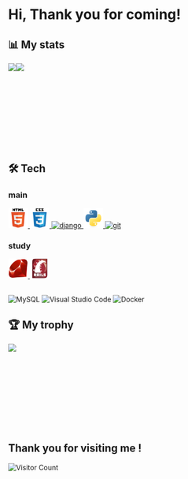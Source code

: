 # Hi, Thank you for coming!

## 📊 My stats
<a href="https://github.com/shi0n0">
  <img align="left" height="170px" src="https://github-readme-stats.vercel.app/api?username=shi0n0&count_private=true&show_icons=true&theme=dark" />
</a>

<a href="https://github.com/shi0n0">
  <img align="left" height="170px" src="https://github-readme-stats.vercel.app/api/top-langs/?username=shi0n0&layout=compact&theme=dark" />
</a>

<br clear="left"/>

## 🛠 Tech

<div>
  <span>
    <h3>main</h3>
    <a href="https://www.w3.org/html/" target="_blank" rel="noreferrer">
      <img src="https://raw.githubusercontent.com/devicons/devicon/master/icons/html5/html5-original-wordmark.svg" alt="html5" width="40" height="40"/>
    </a>
    <a href="https://www.w3schools.com/css/" target="_blank" rel="noreferrer">
      <img src="https://raw.githubusercontent.com/devicons/devicon/master/icons/css3/css3-original-wordmark.svg" alt="css3" width="40" height="40"/>
    </a>
    <a href="https://www.djangoproject.com/" target="_blank" rel="noreferrer">
      <img src="https://cdn.worldvectorlogo.com/logos/django.svg" alt="django" width="40" height="40"/>
    </a>
    <a href="https://www.python.org" target="_blank" rel="noreferrer">
      <img src="https://raw.githubusercontent.com/devicons/devicon/master/icons/python/python-original.svg" alt="python" width="40" height="40"/>
    </a>
    <a href="https://git-scm.com/" target="_blank" rel="noreferrer">
      <img src="https://www.vectorlogo.zone/logos/git-scm/git-scm-icon.svg" alt="git" width="40" height="40"/>
    </a>
  </span>

  <span>
    <h3>study</h3>
    <a href="https://www.ruby-lang.org/en/" target="_blank" rel="noreferrer">
      <img src="https://raw.githubusercontent.com/devicons/devicon/master/icons/ruby/ruby-original.svg" alt="ruby" width="40" height="40"/>
    </a>
    <a href="https://rubyonrails.org" target="_blank" rel="noreferrer">
      <img src="https://raw.githubusercontent.com/devicons/devicon/master/icons/rails/rails-original-wordmark.svg" alt="rails" width="40" height="40"/>
    </a>
  </span>
</div>

<br/>

![MySQL](https://img.shields.io/badge/-MySQL-4479A1?style=flat-square&logo=mysql&logoColor=white)
![Visual Studio Code](https://img.shields.io/badge/-Visual%20Studio%20Code-007ACC.svg?logo=visual-studio-code&style=flat")
![Docker](https://img.shields.io/badge/-Docker-2496ED?style=flat-square&logo=docker&logoColor=white)

## 🏆 My trophy
<a href="https://github.com/anuraghazra/github-readme-stats">
  <img align="left" src="https://github-profile-trophy.vercel.app/?username=shi0n0&theme=onedark" />
</a>

<br/>
<br/>
<br/>
<br/>
<br/>
<br/>
<br/>
<br/>
<br/>
<br/>

## Thank you for visiting me !  
  ![Visitor Count](https://profile-counter.glitch.me/shi0n0/count.svg)
  
